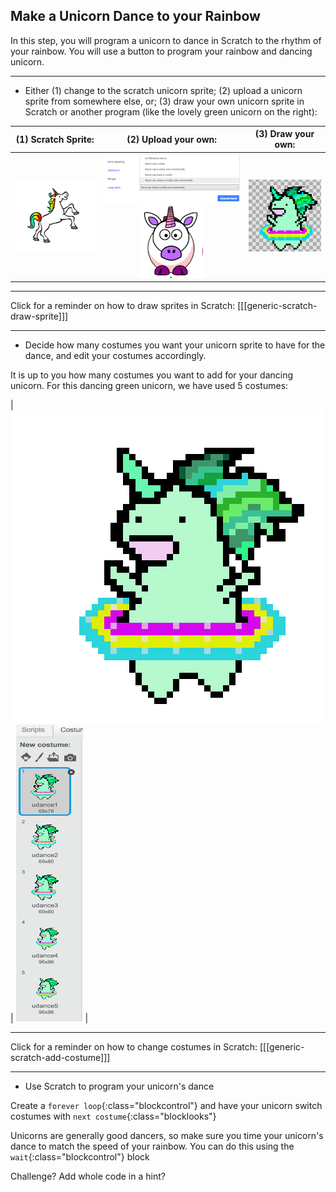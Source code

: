 ## Make a Unicorn Dance to your Rainbow

In this step, you will program a unicorn to dance in Scratch to the rhythm of your rainbow.
You will use a button to program your rainbow and dancing unicorn.

---

+ Either (1) change to the scratch unicorn sprite; (2) upload a unicorn sprite from somewhere else, or; (3) draw your own unicorn sprite in Scratch or another program (like the lovely green unicorn on the right):

| (1) Scratch Sprite:                          | (2) Upload your own:                         | (3) Draw your own:                           |
| :------------------------------------------: | :------------------------------------------: | :------------------------------------------: |
| ![Scratch Unicorn](images/scratchunicorn.png)| ![Advanced Search](images/advancedsearch.png)![Web Unicorn](images/webunicorn.png)| ![Draw Unicorn](images/drawunicorn.png)|

---
Click for a reminder on how to draw sprites in Scratch:
[[[generic-scratch-draw-sprite]]]


---

+ Decide how many costumes you want your unicorn sprite to have for the dance, and edit your costumes accordingly.

It is up to you how many costumes you want to add for your dancing unicorn. For this dancing green unicorn, we have used 5 costumes:

|   ![Dancing Unicorn Gif](images/dancingunicorn.gif)   |    ![Five Costumes](images/fivecostumes.png)   |

---
Click for a reminder on how to change costumes in Scratch:
[[[generic-scratch-add-costume]]]

---

+ Use Scratch to program your unicorn's dance

Create a `forever loop`{:class="blockcontrol"} and have your unicorn switch costumes with `next costume`{:class="blocklooks"}

Unicorns are generally good dancers, so make sure you time your unicorn's dance to match the speed of your rainbow.
You can do this using the `wait`{:class="blockcontrol"} block


Challenge?
Add whole code in a hint?
